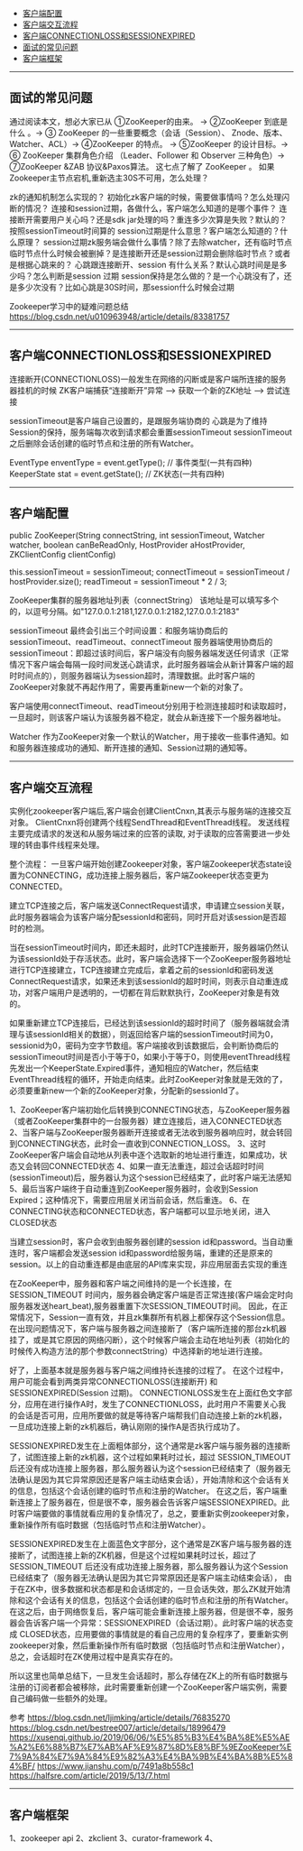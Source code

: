 - [客户端配置](#客户端配置)
- [客户端交互流程](#客户端交互流程)
- [客户端CONNECTIONLOSS和SESSIONEXPIRED](#客户端CONNECTIONLOSS和SESSIONEXPIRED)
- [面试的常见问题](#面试的常见问题)
- [客户端框架](#客户端框架)

---------------------------------------------------------------------------------------------------------------------  
## 面试的常见问题


通过阅读本文，想必大家已从
①ZooKeeper的由来。 -> 
②ZooKeeper 到底是什么 。-> 
③ ZooKeeper 的一些重要概念（会话（Session）、 Znode、版本、Watcher、ACL）-> 
④ZooKeeper 的特点。 -> 
⑤ZooKeeper 的设计目标。-> 
⑥ ZooKeeper 集群角色介绍 （Leader、Follower 和 Observer 三种角色）-> 
⑦ZooKeeper &ZAB 协议&Paxos算法。 这七点了解了 ZooKeeper 。
如果Zookeeper主节点宕机,重新选主30S不可用，怎么处理？

zk的通知机制怎么实现的？
初始化zk客户端的时候，需要做事情吗？怎么处理闪断的情况？
连接和session过期，各做什么，客户端怎么知道的是哪个事件？
连接断开需要用户关心吗？还是sdk jar处理的吗？重连多少次算是失败？默认的？按照sessionTimeout时间算的
session过期是什么意思？客户端怎么知道的？什么原理？
session过期zk服务端会做什么事情？除了去除watcher，还有临时节点
临时节点什么时候会被删掉？是连接断开还是session过期会删除临时节点？或者是根据心跳来的？
心跳跟连接断开、session 有什么关系？默认心跳时间是是多少吗？怎么判断是session 过期
session保持是怎么做的？是一个心跳没有了，还是多少次没有？比如心跳是30S时间，那session什么时候会过期



Zookeeper学习中的疑难问题总结
https://blog.csdn.net/u010963948/article/details/83381757


---------------------------------------------------------------------------------------------------------------------  

## 客户端CONNECTIONLOSS和SESSIONEXPIRED


连接断开(CONNECTIONLOSS)一般发生在网络的闪断或是客户端所连接的服务器挂机的时候
ZK客户端捕获“连接断开”异常 ——> 获取一个新的ZK地址 ——> 尝试连接

sessionTimeout是客户端自己设置的，是跟服务端协商的
心跳是为了维持Session的保持，服务端每次收到请求都会重置sessionTimeout
sessionTimeout之后删除会话创建的临时节点和注册的所有Watcher。

EventType enventType = event.getType(); // 事件类型(一共有四种)
KeeperState stat = event.getState(); // ZK状态(一共有四种)


---------------------------------------------------------------------------------------------------------------------  
## 客户端配置

public ZooKeeper(String connectString, int sessionTimeout, Watcher watcher,
            boolean canBeReadOnly, HostProvider aHostProvider,
            ZKClientConfig clientConfig) 

this.sessionTimeout = sessionTimeout;
connectTimeout = sessionTimeout / hostProvider.size();
readTimeout = sessionTimeout * 2 / 3;


ZooKeeper集群的服务器地址列表（connectString）
该地址是可以填写多个的，以逗号分隔。如"127.0.0.1:2181,127.0.0.1:2182,127.0.0.1:2183"

sessionTimeout
最终会引出三个时间设置：和服务端协商后的sessionTimeout、readTimeout、connectTimeout
服务器端使用协商后的sessionTimeout：即超过该时间后，客户端没有向服务器端发送任何请求（正常情况下客户端会每隔一段时间发送心跳请求，此时服务器端会从新计算客户端的超时时间点的），则服务器端认为session超时，清理数据。此时客户端的ZooKeeper对象就不再起作用了，需要再重新new一个新的对象了。

客户端使用connectTimeout、readTimeout分别用于检测连接超时和读取超时，一旦超时，则该客户端认为该服务器不稳定，就会从新连接下一个服务器地址。

Watcher
作为ZooKeeper对象一个默认的Watcher，用于接收一些事件通知。如和服务器连接成功的通知、断开连接的通知、Session过期的通知等。


---------------------------------------------------------------------------------------------------------------------  
## 客户端交互流程

实例化zookeeper客户端后,客户端会创建ClientCnxn,其表示与服务端的连接交互对象。
ClientCnxn将创建两个线程SendThread和EventThread线程。
发送线程主要完成请求的发送和从服务端过来的应答的读取,
对于读取的应答需要进一步处理的转由事件线程来处理。



整个流程：
一旦客户端开始创建Zookeeper对象，客户端Zookeeper状态state设置为CONNECTING，成功连接上服务器后，客户端Zookeeper状态变更为CONNECTED。

建立TCP连接之后，客户端发送ConnectRequest请求，申请建立session关联，此时服务器端会为该客户端分配sessionId和密码，同时开启对该session是否超时的检测。

当在sessionTimeout时间内，即还未超时，此时TCP连接断开，服务器端仍然认为该sessionId处于存活状态。此时，客户端会选择下一个ZooKeeper服务器地址进行TCP连接建立，TCP连接建立完成后，拿着之前的sessionId和密码发送ConnectRequest请求，如果还未到该sessionId的超时时间，则表示自动重连成功，对客户端用户是透明的，一切都在背后默默执行，ZooKeeper对象是有效的。

如果重新建立TCP连接后，已经达到该sessionId的超时时间了（服务器端就会清理与该sessionId相关的数据），则返回给客户端的sessionTimeout时间为0，sessionid为0，密码为空字节数组。客户端接收到该数据后，会判断协商后的sessionTimeout时间是否小于等于0，如果小于等于0，则使用eventThread线程先发出一个KeeperState.Expired事件，通知相应的Watcher，然后结束EventThread线程的循环，开始走向结束。此时ZooKeeper对象就是无效的了，必须要重新new一个新的ZooKeeper对象，分配新的sessionId了。



1、ZooKeeper客户端初始化后转换到CONNECTING状态，与ZooKeeper服务器（或者ZooKeeper集群中的一台服务器）建立连接后，进入CONNECTED状态
2、当客户端与ZooKeeper服务器断开连接或者无法收到服务器响应时，就会转回到CONNECTING状态，此时会一直收到CONNECTION_LOSS。
3、这时ZooKeeper客户端会自动地从列表中逐个选取新的地址进行重连，如果成功，状态又会转回CONNECTED状态
4、如果一直无法重连，超过会话超时时间(sessionTimeout)后，服务器认为这个session已经结束了，此时客户端无法感知
5、最后当客户端终于自动重连到ZooKeeper服务器时，会收到Session Expired；这种情况下，需要应用层关闭当前会话，然后重连。
6、在CONNECTING状态和CONNECTED状态，客户端都可以显示地关闭，进入CLOSED状态

当建立session时，客户会收到由服务器创建的session id和password。当自动重连时，客户端都会发送session id和password给服务端，重建的还是原来的session。以上的自动重连都是由底层的API库来实现，非应用层面去实现的重连



在ZooKeeper中，服务器和客户端之间维持的是一个长连接，在 SESSION_TIMEOUT 时间内，服务器会确定客户端是否正常连接(客户端会定时向服务器发送heart_beat),服务器重置下次SESSION_TIMEOUT时间。
因此，在正常情况下，Session一直有效，并且zk集群所有机器上都保存这个Session信息。
在出现问题情况下，客户端与服务器之间连接断了（客户端所连接的那台zk机器挂了，或是其它原因的网络闪断），这个时候客户端会主动在地址列表（初始化的时候传入构造方法的那个参数connectString）中选择新的地址进行连接。

好了，上面基本就是服务器与客户端之间维持长连接的过程了。
在这个过程中，用户可能会看到两类异常CONNECTIONLOSS(连接断开) 和SESSIONEXPIRED(Session 过期)。
CONNECTIONLOSS发生在上面红色文字部分，应用在进行操作A时，发生了CONNECTIONLOSS，此时用户不需要关心我的会话是否可用，应用所要做的就是等待客户端帮我们自动连接上新的zk机器，一旦成功连接上新的zk机器后，确认刚刚的操作A是否执行成功了。

SESSIONEXPIRED发生在上面粗体部分，这个通常是zk客户端与服务器的连接断了，试图连接上新的zk机器，这个过程如果耗时过长，超过 SESSION_TIMEOUT 后还没有成功连接上服务器，那么服务器认为这个session已经结束了（服务器无法确认是因为其它异常原因还是客户端主动结束会话），开始清除和这个会话有关的信息，包括这个会话创建的临时节点和注册的Watcher。
在这之后，客户端重新连接上了服务器在，但是很不幸，服务器会告诉客户端SESSIONEXPIRED。此时客户端要做的事情就看应用的复杂情况了，总之，要重新实例zookeeper对象，重新操作所有临时数据（包括临时节点和注册Watcher）。


SESSIONEXPIRED发生在上面蓝色文字部分，这个通常是ZK客户端与服务器的连接断了，试图连接上新的ZK机器，但是这个过程如果耗时过长，超过了SESSION_TIMEOUT 后还没有成功连接上服务器，那么服务器认为这个Session已经结束了（服务器无法确认是因为其它异常原因还是客户端主动结束会话），
由于在ZK中，很多数据和状态都是和会话绑定的，一旦会话失效，那么ZK就开始清除和这个会话有关的信息，包括这个会话创建的临时节点和注册的所有Watcher。
在这之后，由于网络恢复后，客户端可能会重新连接上服务器，但是很不幸，服务器会告诉客户端一个异常：SESSIONEXPIRED（会话过期）。此时客户端的状态变成 CLOSED状态，应用要做的事情就是的看自己应用的复杂程序了，要重新实例zookeeper对象，然后重新操作所有临时数据（包括临时节点和注册Watcher），总之，会话超时在ZK使用过程中是真实存在的。
 
所以这里也简单总结下，一旦发生会话超时，那么存储在ZK上的所有临时数据与注册的订阅者都会被移除，此时需要重新创建一个ZooKeeper客户端实例，需要自己编码做一些额外的处理。




参考
https://blog.csdn.net/ljimking/article/details/76835270
https://blog.csdn.net/bestree007/article/details/18996479
https://xusenqi.github.io/2019/06/06/%E5%85%B3%E4%BA%8E%E5%AE%A2%E6%88%B7%E7%AB%AF%E9%87%8D%E8%BF%9EZooKeeper%E7%9A%84%E7%9A%84%E9%82%A3%E4%BA%9B%E4%BA%8B%E5%84%BF/
https://www.jianshu.com/p/7491a8b558c1
https://halfsre.com/article/2019/5/13/7.html


---------------------------------------------------------------------------------------------------------------------  
## 客户端框架

1、zookeeper api
2、zkclient
3、curator-framework
4、











